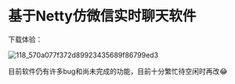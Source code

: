 # 基于Netty仿微信实时聊天软件
下载体验：

![118_570a077f372d89923435689f86799ed3](https://user-images.githubusercontent.com/67252967/157615509-d304bff5-5210-4db1-b8bd-20ea65b116eb.png)

目前软件仍有许多bug和尚未完成的功能，目前十分繁忙待空闲时再改😂
